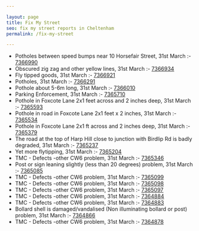 ```yaml
---

layout: page
title: Fix My Street
seo: fix my street reports in Cheltenham
permalink: /fix-my-street

---
```


<!-- fix_marker starts -->

- Potholes between speed bumps near 10 Horsefair Street, 31st March :- [7366990](https://www.fixmystreet.com/report/7366990)
- Obscured zig zag and other yellow lines, 31st March :- [7366934](https://www.fixmystreet.com/report/7366934)
- Fly tipped goods, 31st March :- [7366921](https://www.fixmystreet.com/report/7366921)
- Potholes, 31st March :- [7366291](https://www.fixmystreet.com/report/7366291)
- Pothole about 5-6m long, 31st March :- [7366010](https://www.fixmystreet.com/report/7366010)
- Parking Enforcement, 31st March :- [7365710](https://www.fixmystreet.com/report/7365710)
- Pothole in Foxcote Lane 2x1 feet across and 2 inches deep, 31st March :- [7365593](https://www.fixmystreet.com/report/7365593)
- Pothole in road in Foxcote Lane 2x1 feet x 2 inches, 31st March :- [7365534](https://www.fixmystreet.com/report/7365534)
- Pothole in Foxcote Lane 2x1 ft across and 2 inches deep, 31st March :- [7365379](https://www.fixmystreet.com/report/7365379)
- The road at the top of Harp Hill close to junction with Birdlip Rd is badly degraded, 31st March :- [7365237](https://www.fixmystreet.com/report/7365237)
- Yet more flytipping, 31st March :- [7365204](https://www.fixmystreet.com/report/7365204)
- TMC - Defects -other CW6 problem, 31st March :- [7365346](https://www.fixmystreet.com/report/7365346)
- Post or sign leaning slightly (less than 20 degrees) problem, 31st March :- [7365085](https://www.fixmystreet.com/report/7365085)
- TMC - Defects -other CW6 problem, 31st March :- [7365099](https://www.fixmystreet.com/report/7365099)
- TMC - Defects -other CW6 problem, 31st March :- [7365098](https://www.fixmystreet.com/report/7365098)
- TMC - Defects -other CW6 problem, 31st March :- [7365097](https://www.fixmystreet.com/report/7365097)
- TMC - Defects -other CW6 problem, 31st March :- [7364884](https://www.fixmystreet.com/report/7364884)
- TMC - Defects -other CW6 problem, 31st March :- [7364883](https://www.fixmystreet.com/report/7364883)
- Bollard shell is damaged/vandalised (Non illuminating bollard or post) problem, 31st March :- [7364866](https://www.fixmystreet.com/report/7364866)
- TMC - Defects -other CW6 problem, 31st March :- [7364878](https://www.fixmystreet.com/report/7364878)

<!-- fix_marker ends -->